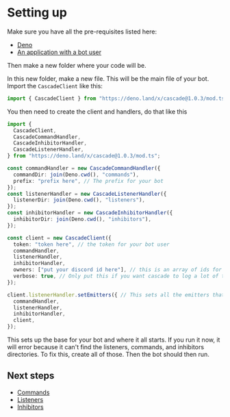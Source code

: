 # Setting up

Make sure you have all the pre-requisites listed here:

- [Deno](https://deno.land/)
- [An application with a bot user](https://discord.com/developers/applications/)

Then make a new folder where your code will be.

In this new folder, make a new file. This will be the main file of your bot.
Import the `CascadeClient` like this:

```ts
import { CascadeClient } from "https://deno.land/x/cascade@1.0.3/mod.ts";
```

You then need to create the client and handlers, do that like this

```ts
import {
  CascadeClient,
  CascadeCommandHandler,
  CascadeInhibitorHandler,
  CascadeListenerHandler,
} from "https://deno.land/x/cascade@1.0.3/mod.ts";

const commandHandler = new CascadeCommandHandler({
  commandDir: join(Deno.cwd(), "commands"),
  prefix: "prefix here", // The prefix for your bot
});
const listenerHandler = new CascadeListenerHandler({
  listenerDir: join(Deno.cwd(), "listeners"),
});
const inhibitorHandler = new CascadeInhibitorHandler({
  inhibitorDir: join(Deno.cwd(), "inhibitors"),
});

const client = new CascadeClient({
  token: "token here", // the token for your bot user
  commandHandler,
  listenerHandler,
  inhibitorHandler,
  owners: ["put your discord id here"], // this is an array of ids for who is an "owner" of the bot
  verbose: true, // Only put this if you want cascade to log a lot of things.
});

client.listenerHandler.setEmitters({ // This sets all the emitters that you can use in your listeners, you can add whatever you want, this is just a recommended default.
  commandHandler,
  listenerHandler,
  inhibitorHandler,
  client,
});
```

This sets up the base for your bot and where it all starts. If you run it now,
it will error because it can't find the listeners, commands, and inhibitors
directories. To fix this, create all of those. Then the bot should then run.

## Next steps

- [Commands](commands.md)
- [Listeners](listeners.md)
- [Inhibitors](inhibitors.md)
